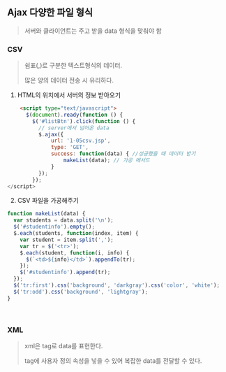 ## Ajax 다양한 파일 형식

>  서버와 클라이언트는 주고 받을 data 형식을 맞춰야 함       

### CSV

> 쉼표(,)로 구분한 텍스트형식의 데이터.
>
> 많은 양의 데이터 전송 시 유리하다.

1. HTML의 위치에서 서버의 정보 받아오기

```html
    <script type="text/javascript">
      $(document).ready(function () {
        $('#listBtn').click(function () {
          // server에서 넘어온 data
          $.ajax({
        	  url: '1-05csv.jsp',
        	  type: 'GET',
        	  success: function(data) { //성공했을 때 데이터 받기
        		  makeList(data); // 가공 메서드
        	  }
          });
        });
</script>
```

2. CSV 파일을 가공해주기

```javascript
function makeList(data) {
  var students = data.split('\n');
  $('#studentinfo').empty();
  $.each(students, function(index, item) {
    var student = item.split(',');
    var tr = $('<tr>');
    $.each(student, function(i, info) {
      $(`<td>${info}</td>`).appendTo(tr);
    });
    $('#studentinfo').append(tr);
  });
  $('tr:first').css('background', 'darkgray').css('color', 'white');
  $('tr:odd').css('background', 'lightgray');
}
```

​          

### XML

> xml은 tag로 data를 표현한다.
>
> tag에 사용자 정의 속성을 넣을 수 있어 복잡한 data를 전달할 수 있다.